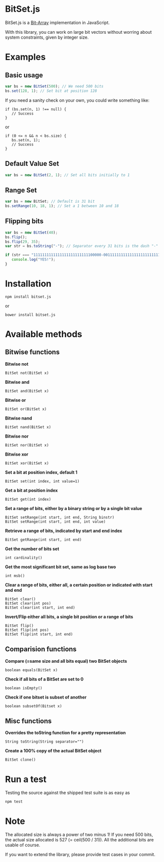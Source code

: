 # BitSet.js 

BitSet.js is a [Bit-Array](http://en.wikipedia.org/wiki/Bit_array) implementation in JavaScript.

With this library, you can work on large bit vectors without worring about system constraints, given by integer size.

Examples
===

Basic usage
---
```javascript
var bs = new BitSet(500); // We need 500 bits
bs.set(128, 1); // Set bit at position 128
```

If you need a sanity check on your own, you could write something like:

```
if (bs.set(n, 1) !== null) {
   // Success
}
```
or

```
if (0 <= n && n < bs.size) {
   bs.set(n, 1);
   // Success
}
```


Default Value Set
---
```javascript
var bs = new BitSet(2, 1); // Set all bits initially to 1
```


Range Set
---
```javascript
var bs = new BitSet; // Default is 31 bit
bs.setRange(10, 18, 1); // Set a 1 between 10 and 18
```


Flipping bits
---
```javascript
var bs = new BitSet(40);
bs.flip();
bs.flip(29, 35);
var str = bs.toString("-"); // Separator every 31 bits is the dash "-"

if (str === "1111111111111111111111111100000-0011111111111111111111111111111") {
   console.log("YES!");
}
```

Installation
===

```
npm install bitset.js
```
or
```
bower install bitset.js
```

Available methods
===

Bitwise functions
---
**Bitwise not**
```
BitSet not(BitSet x)
```
**Bitwise and**
```
BitSet and(BitSet x)
```
**Bitwise or**
```
BitSet or(BitSet x)
```
**Bitwise nand**
```
BitSet nand(BitSet x)
```
**Bitwise nor**
```
BitSet nor(BitSet x)
```
**Bitwise xor**
```
BitSet xor(BitSet x)
```
**Set a bit at position index, default 1**
```
BitSet set(int index, int value=1)
```
**Get a bit at position index**
```
BitSet get(int index)
```
**Set a range of bits, either by a binary string or by a single bit value**
```
BitSet setRange(int start, int end, String binstr)
BitSet setRange(int start, int end, int value)
```
**Retrieve a range of bits, indicated by start and end index**
```
BitSet getRange(int start, int end)
```
**Get the number of bits set**
```
int cardinality()
```
**Get the most significant bit set, same as log base two**
```
int msb()
```
**Clear a range of bits, either all, a certain position or indicated with start and end**
```
BitSet clear()
BitSet clear(int pos)
BitSet clear(int start, int end)
```

**Invert/Flip either all bits, a single bit position or a range of bits**
```
BitSet flip()
BitSet flip(int pos)
BitSet flip(int start, int end)
```

Comparision functions
---
**Compare (=same size and all bits equal) two BitSet objects**
```
boolean equals(BitSet x)
```
**Check if all bits of a BitSet are set to 0**
```
boolean isEmpty()
```
**Check if one bitset is subset of another**
```
boolean subsetOf(Bitset x)
```

Misc functions
---
**Overrides the toString function for a pretty representation**
```
String toString(String separator="")
```
**Create a 100% copy of the actual BitSet object**
```
BitSet clone()
```


Run a test
===
Testing the source against the shipped test suite is as easy as

```
npm test
```

Note
===
The allocated size is always a power of two minus 1! If you need 500 bits, the actual size allocated is 527 (= ceil(500 / 31)). All the additional bits are usable of course.

If you want to extend the library, please provide test cases in your commit.
